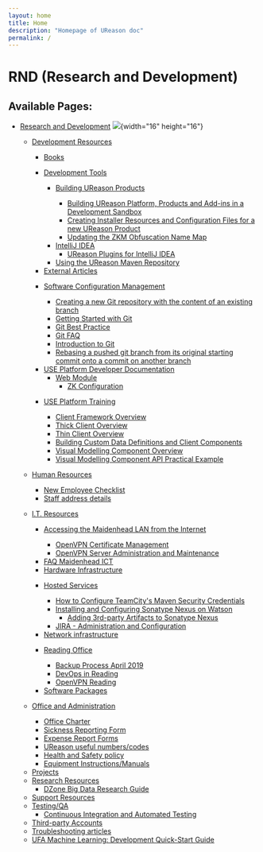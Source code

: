 ```yaml
---
layout: home
title: Home
description: "Homepage of UReason doc"
permalink: /
---
```


# RND (Research and Development)

## Available Pages:

-   [Research and Development](Research_and_Development) ![](assets/images/icons/contenttypes/home_page_16.png){width="16" height="16"}
    -   [Development Resources](Development_Resources)
        -   [Books](Books)

        <!-- -->

        -   [Development Tools](Development_Tools)
            -   [Building UReason Products](Building_UReason_Products)
                -   [Building UReason Platform, Products and Add-ins in a Development Sandbox](Building_UReason_Platform_Products_and_Add-ins_in_a_Development_Sandbox)

                <!-- -->

                -   [Creating Installer Resources and Configuration Files for a new UReason Product](Creating_Installer_Resources_and_Configuration_Files_for_a_new_UReason_Product)

                <!-- -->

                -   [Updating the ZKM Obfuscation Name Map](Updating_the_ZKM_Obfuscation_Name_Map)

            <!-- -->

            -   [IntelliJ IDEA](IntelliJ_IDEA)
                -   [UReason Plugins for IntelliJ IDEA](UReason_Plugins_for_IntelliJ_IDEA)

            <!-- -->

            -   [Using the UReason Maven Repository](Using_the_UReason_Maven_Repository)

        <!-- -->

        -   [External Articles](External_Articles)

        <!-- -->

        -   [Software Configuration Management](Software_Configuration_Management)
            -   [Creating a new Git repository with the content of an existing branch](Creating_a_new_Git_repository_with_the_content_of_an_existing_branch)

            <!-- -->

            -   [Getting Started with Git](Getting_Started_with_Git)

            <!-- -->

            -   [Git Best Practice](Git_Best_Practice)

            <!-- -->

            -   [Git FAQ](Git_FAQ)

            <!-- -->

            -   [Introduction to Git](Introduction_to_Git)

            <!-- -->

            -   [Rebasing a pushed git branch from its original starting commit onto a commit on another branch](Rebasing_a_pushed_git_branch_from_its_original_starting_commit_onto_a_commit_on_another_branch)

        <!-- -->

        -   [USE Platform Developer Documentation](USE_Platform_Developer_Documentation)
            -   [Web Module](Web_Module)
                -   [ZK Configuration](ZK_Configuration)

        <!-- -->

        -   [USE Platform Training](USE_Platform_Training)
            -   [Client Framework Overview](Client_Framework_Overview)

            <!-- -->

            -   [Thick Client Overview](Thick_Client_Overview)

            <!-- -->

            -   [Thin Client Overview](Thin_Client_Overview)

            <!-- -->

            -   [Building Custom Data Definitions and Client Components](Building_Custom_Data_Definitions_and_Client_Components)

            <!-- -->

            -   [Visual Modelling Component Overview](Visual_Modelling_Component_Overview)

            <!-- -->

            -   [Visual Modelling Component API Practical Example](Visual_Modelling_Component_API_Practical_Example)

    <!-- -->

    -   [Human Resources](Human_Resources)
        -   [New Employee Checklist](New_Employee_Checklist)

        <!-- -->

        -   [Staff address details](Staff_address_details)

    <!-- -->

    -   [I.T. Resources](I.T._Resources)
        -   [Accessing the Maidenhead LAN from the Internet](Accessing_the_Maidenhead_LAN_from_the_Internet)
            -   [OpenVPN Certificate Management](OpenVPN_Certificate_Management)

            <!-- -->

            -   [OpenVPN Server Administration and Maintenance](OpenVPN_Server_Administration_and_Maintenance)

        <!-- -->

        -   [FAQ Maidenhead ICT](FAQ_Maidenhead_ICT)

        <!-- -->

        -   [Hardware Infrastructure](Hardware_Infrastructure)

        <!-- -->

        -   [Hosted Services](Hosted_Services)
            -   [How to Configure TeamCity's Maven Security Credentials](How_to_Configure_TeamCity_s_Maven_Security_Credentials)

            <!-- -->

            -   [Installing and Configuring Sonatype Nexus on Watson](Installing_and_Configuring_Sonatype_Nexus_on_Watson)
                -   [Adding 3rd-party Artifacts to Sonatype Nexus](Adding_3rd-party_Artifacts_to_Sonatype_Nexus)

            <!-- -->

            -   [JIRA - Administration and Configuration](JIRA_-_Administration_and_Configuration)

        <!-- -->

        -   [Network infrastructure](Network_infrastructure)

        <!-- -->

        -   [Reading Office](Reading_Office)
            -   [Backup Process April 2019](Backup_Process_April_2019)

            <!-- -->

            -   [DevOps in Reading](DevOps_in_Reading)

            <!-- -->

            -   [OpenVPN Reading](OpenVPN_Reading)

        <!-- -->

        -   [Software Packages](Software_Packages)

    <!-- -->

    -   [Office and Administration](Office_and_Administration)
        -   [Office Charter](Office_Charter)

        <!-- -->

        -   [Sickness Reporting Form](Sickness_Reporting_Form)

        <!-- -->

        -   [Expense Report Forms](Expense_Report_Forms)

        <!-- -->

        -   [UReason useful numbers/codes](UReason_useful_numbers_codes)

        <!-- -->

        -   [Health and Safety policy](Health_and_Safety_policy)

        <!-- -->

        -   [Equipment Instructions/Manuals](Equipment_Instructions_Manuals)

    <!-- -->

    -   [Projects](Projects)

    <!-- -->

    -   [Research Resources](Research_Resources)
        -   [DZone Big Data Research Guide](DZone_Big_Data_Research_Guide)

    <!-- -->

    -   [Support Resources](Support_Resources)

    <!-- -->

    -   [Testing/QA](Testing_QA)
        -   [Continuous Integration and Automated Testing](Continuous_Integration_and_Automated_Testing)

    <!-- -->

    -   [Third-party Accounts](Third-party_Accounts)

    <!-- -->

    -   [Troubleshooting articles](Troubleshooting_articles)

    <!-- -->

    -   [UFA Machine Learning: Development Quick-Start Guide](UFA_Machine_Learning_Development_Quick-Start_Guide)


